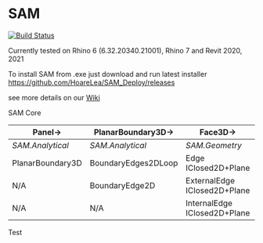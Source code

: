 # SAM
[![Build Status](https://hldigitalinnovation.visualstudio.com/HLApps/_apis/build/status/SAM-Deploy-SAM?branchName=master)](https://hldigitalinnovation.visualstudio.com/HLApps/_build/latest?definitionId=18&branchName=master)


Currently tested on Rhino 6 (6.32.20340.21001), Rhino 7 and Revit 2020, 2021

To install SAM from .exe just download and run latest installer 
https://github.com/HoareLea/SAM_Deploy/releases

see more details on our [Wiki](https://github.com/HoareLea/SAM/wiki)

SAM  Core

Panel-> | PlanarBoundary3D-> | Face3D-> | Polygon3D 
------------ | ------------- | ------------- | -------------
*SAM.Analytical* | *SAM.Analytical* | *SAM.Geometry* | *SAM.Geometry*
PlanarBoundary3D  | BoundaryEdges2DLoop | Edge IClosed2D+Plane | Closed
N/A  | BoundaryEdge2D | ExternalEdge IClosed2D+Plane | Planar
N/A  | N/A| InternalEdge IClosed2D+Plane | Segmentable

Test

